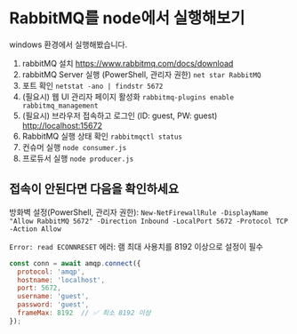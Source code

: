 # RabbitMQ를 node에서 실행해보기

windows 환경에서 실행해봤습니다.

1. rabbitMQ 설치 <https://www.rabbitmq.com/docs/download>
2. rabbitMQ Server 실행 (PowerShell, 관리자 권한)
`net star RabbitMQ`
3. 포트 확인
`netstat -ano | findstr 5672`
4. (필요시) 웹 UI 관리자 페이지 활성화
`rabbitmq-plugins enable rabbitmq_management`
5. (필요시) 브라우저 접속하고 로그인 (ID: guest, PW: guest)
<http://localhost:15672>
6. RabbitMQ 실행 상태 확인
`rabbitmqctl status`
7. 컨슈머 실행
`node consumer.js`
8. 프로듀서 실행
`node producer.js`

## 접속이 안된다면 다음을 확인하세요

방화벽 설정(PowerShell, 관리자 권한):
`New-NetFirewallRule -DisplayName "Allow RabbitMQ 5672" -Direction Inbound -LocalPort 5672 -Protocol TCP -Action Allow`


`Error: read ECONNRESET` 에러:
램 최대 사용치를 8192 이상으로 설정이 필수

```js
const conn = await amqp.connect({
  protocol: 'amqp',
  hostname: 'localhost',
  port: 5672,
  username: 'guest',
  password: 'guest',
  frameMax: 8192  // ✅ 최소 8192 이상
});
```

